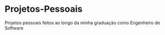# Projetos-Pessoais
Projetos pessoais feitos ao longo da minha graduação como Engenheiro de Software
